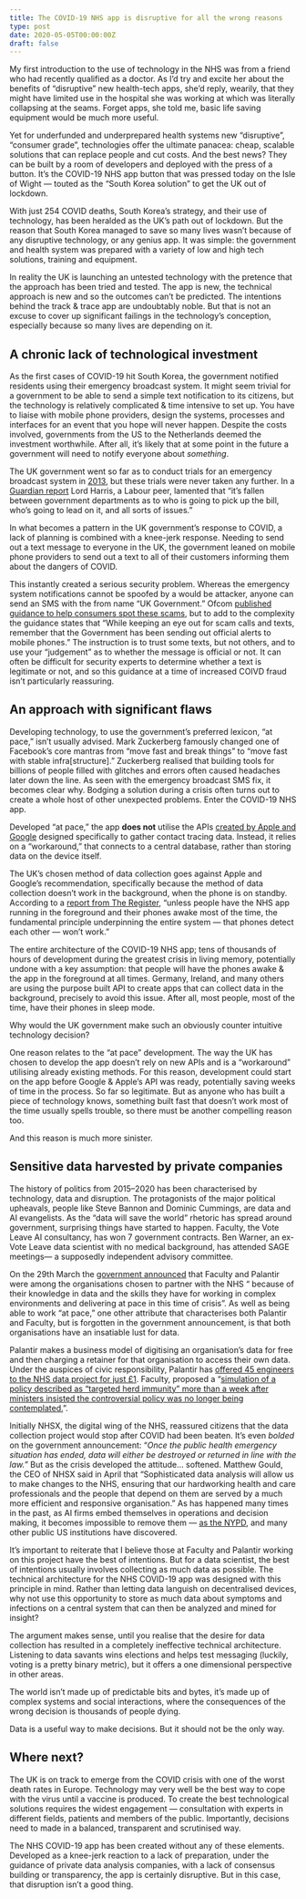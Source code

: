 ```yaml
---
title: The COVID-19 NHS app is disruptive for all the wrong reasons
type: post
date: 2020-05-05T00:00:00Z
draft: false
---
```


My first introduction to the use of technology in the NHS was from a friend who had recently qualified as a doctor. As I’d try and excite her about the benefits of “disruptive” new health-tech apps, she’d reply, wearily, that they might have limited use in the hospital she was working at which was literally collapsing at the seams. Forget apps, she told me, basic life saving equipment would be much more useful.

Yet for underfunded and underprepared health systems new “disruptive”, “consumer grade”, technologies offer the ultimate panacea: cheap, scalable solutions that can replace people and cut costs. And the best news? They can be built by a room of developers and deployed with the press of a button. It’s the COVID-19 NHS app button that was pressed today on the Isle of Wight — touted as the “South Korea solution” to get the UK out of lockdown.

With just 254 COVID deaths, South Korea’s strategy, and their use of technology, has been heralded as the UK’s path out of lockdown. But the reason that South Korea managed to save so many lives wasn’t because of any disruptive technology, or any genius app. It was simple: the government and health system was prepared with a variety of low and high tech solutions, training and equipment.

In reality the UK is launching an untested technology with the pretence that the approach has been tried and tested. The app is new, the technical approach is new and so the outcomes can’t be predicted. The intentions behind the track & trace app are undoubtably noble. But that is not an excuse to cover up significant failings in the technology’s conception, especially because so many lives are depending on it.

## A chronic lack of technological investment

As the first cases of COVID-19 hit South Korea, the government notified residents using their emergency broadcast system. It might seem trivial for a government to be able to send a simple text notification to its citizens, but the technology is relatively complicated & time intensive to set up. You have to liaise with mobile phone providers, design the systems, processes and interfaces for an event that you hope will never happen. Despite the costs involved, governments from the US to the Netherlands deemed the investment worthwhile. After all, it’s likely that at some point in the future a government will need to notify everyone about _something_.

The UK government went so far as to conduct trials for an emergency broadcast system in [2013](https://www.gov.uk/government/publications/mobile-alerting-trials-for-public-emergencies), but these trials were never taken any further. In a [Guardian report](https://www.theguardian.com/world/2020/mar/23/government-ignored-advice-set-up-uk-emergency-alert-system) Lord Harris, a Labour peer, lamented that “it’s fallen between government departments as to who is going to pick up the bill, who’s going to lead on it, and all sorts of issues.”

In what becomes a pattern in the UK government’s response to COVID, a lack of planning is combined with a knee-jerk response. Needing to send out a text message to everyone in the UK, the government leaned on mobile phone providers to send out a text to all of their customers informing them about the dangers of COVID.

This instantly created a serious security problem. Whereas the emergency system notifications cannot be spoofed by a would be attacker, anyone can send an SMS with the from name “UK Government.” Ofcom [published guidance to help consumers spot these scams](https://www.ofcom.org.uk/about-ofcom/latest/features-and-news/coronavirus-scam-calls-and-texts), but to add to the complexity the guidance states that “While keeping an eye out for scam calls and texts, remember that the Government has been sending out official alerts to mobile phones.” The instruction is to trust some texts, but not others, and to use your “judgement” as to whether the message is official or not. It can often be difficult for security experts to determine whether a text is legitimate or not, and so this guidance at a time of increased COIVD fraud isn’t particularly reassuring.

## An approach with significant flaws

Developing technology, to use the government’s preferred lexicon, “at pace,” isn’t usually advised. Mark Zuckerberg famously changed one of Facebook’s core mantras from “move fast and break things” to “move fast with stable infra[structure].” Zuckerberg realised that building tools for billions of people filled with glitches and errors often caused headaches later down the line. As seen with the emergency broadcast SMS fix, it becomes clear why. Bodging a solution during a crisis often turns out to create a whole host of other unexpected problems.
Enter the COVID-19 NHS app.

Developed “at pace,” the app **does not** utilise the APIs [created by Apple and Google](https://www.apple.com/uk/newsroom/2020/04/apple-and-google-partner-on-covid-19-contact-tracing-technology/) designed specifically to gather contact tracing data. Instead, it relies on a “workaround,” that connects to a central database, rather than storing data on the device itself.

The UK’s chosen method of data collection goes against Apple and Google’s recommendation, specifically because the method of data collection doesn’t work in the background, when the phone is on standby. According to a [report from The Register](https://www.theregister.co.uk/2020/05/05/uk_coronavirus_app/), “unless people have the NHS app running in the foreground and their phones awake most of the time, the fundamental principle underpinning the entire system — that phones detect each other — won’t work.”

The entire architecture of the COVID-19 NHS app; tens of thousands of hours of development during the greatest crisis in living memory, potentially undone with a key assumption: that people will have the phones awake & the app in the foreground at all times. Germany, Ireland, and many others are using the purpose built API to create apps that can collect data in the background, precisely to avoid this issue. After all, most people, most of the time, have their phones in sleep mode.

Why would the UK government make such an obviously counter intuitive technology decision?

One reason relates to the “at pace” development. The way the UK has chosen to develop the app doesn’t rely on new APIs and is a “workaround” utilising already existing methods. For this reason, development could start on the app before Google & Apple’s API was ready, potentially saving weeks of time in the process. So far so legitimate. But as anyone who has built a piece of technology knows, something built fast that doesn’t work most of the time usually spells trouble, so there must be another compelling reason too.

And this reason is much more sinister.

## Sensitive data harvested by private companies

The history of politics from 2015–2020 has been characterised by technology, data and disruption. The protagonists of the major political upheavals, people like Steve Bannon and Dominic Cummings, are data and AI evangelists. As the “data will save the world” rhetoric has spread around government, surprising things have started to happen. Faculty, the Vote Leave AI consultancy, has won 7 government contracts. Ben Warner, an ex-Vote Leave data scientist with no medical background, has attended SAGE meetings— a supposedly independent advisory committee.

On the 29th March the [government announced](https://healthtech.blog.gov.uk/2020/03/28/the-power-of-data-in-a-pandemic/) that Faculty and Palantir were among the organisations chosen to partner with the NHS “ because of their knowledge in data and the skills they have for working in complex environments and delivering at pace in this time of crisis”. As well as being able to work “at pace,” one other attribute that characterises both Palantir and Faculty, but is forgotten in the government announcement, is that both organisations have an insatiable lust for data.

Palantir makes a business model of digitising an organisation’s data for free and then charging a retainer for that organisation to access their own data. Under the auspices of civic responsibility, Palantir has [offered 45 engineers to the NHS data project for just £1](https://tech.newstatesman.com/coronavirus/palantir-45-engineers-to-nhs-covid-19-datastore). Faculty, proposed a “[simulation of a policy described as “targeted herd immunity” more than a week after ministers insisted the controversial policy was no longer being contemplated.](https://www.theguardian.com/world/2020/apr/12/uk-government-using-confidential-patient-data-in-coronavirus-response)”.

Initially NHSX, the digital wing of the NHS, reassured citizens that the data collection project would stop after COVID had been beaten. It’s even _bolded_ on the government announcement: “_Once the public health emergency situation has ended, data will either be destroyed or returned in line with the law._” But as the crisis developed the attitude… softened. Matthew Gould, the CEO of NHSX said in April that “Sophisticated data analysis will allow us to make changes to the NHS, ensuring that our hardworking health and care professionals and the people that depend on them are served by a much more efficient and responsive organisation.” As has happened many times in the past, as AI firms embed themselves in operations and decision making, it becomes impossible to remove them — [as the NYPD](https://www.buzzfeednews.com/article/williamalden/theres-a-fight-brewing-between-the-nypd-and-silicon-valley), and many other public US institutions have discovered.

It’s important to reiterate that I believe those at Faculty and Palantir working on this project have the best of intentions. But for a data scientist, the best of intentions usually involves collecting as much data as possible. The technical architecture for the NHS COVID-19 app was designed with this principle in mind. Rather than letting data languish on decentralised devices, why not use this opportunity to store as much data about symptoms and infections on a central system that can then be analyzed and mined for insight?

The argument makes sense, until you realise that the desire for data collection has resulted in a completely ineffective technical architecture. Listening to data savants wins elections and helps test messaging (luckily, voting is a pretty binary metric), but it offers a one dimensional perspective in other areas.

The world isn’t made up of predictable bits and bytes, it’s made up of complex systems and social interactions, where the consequences of the wrong decision is thousands of people dying.

Data is a useful way to make decisions. But it should not be the only way.

## Where next?

The UK is on track to emerge from the COVID crisis with one of the worst death rates in Europe. Technology may very well be the best way to cope with the virus until a vaccine is produced. To create the best technological solutions requires the widest engagement — consultation with experts in different fields, patients and members of the public. Importantly, decisions need to made in a balanced, transparent and scrutinised way.

The NHS COVID-19 app has been created without any of these elements. Developed as a knee-jerk reaction to a lack of preparation, under the guidance of private data analysis companies, with a lack of consensus building or transparency, the app is certainly disruptive. But in this case, that disruption isn’t a good thing.
